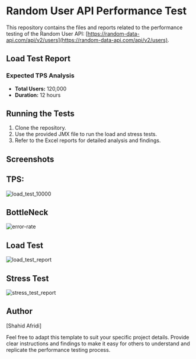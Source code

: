 # Random User API Performance Test

This repository contains the files and reports related to the performance testing of the Random User API: [https://random-data-api.com/api/v2/users](https://random-data-api.com/api/v2/users).

## Load Test Report

### Expected TPS Analysis

- **Total Users:** 120,000
- **Duration:** 12 hours

## Running the Tests

1. Clone the repository.
2. Use the provided JMX file to run the load and stress tests.
3. Refer to the Excel reports for detailed analysis and findings.


## Screenshots
## TPS:
![load_test_10000](https://github.com/iamsafridi/random-API-performance-test/assets/82276738/1e7f7c5f-735d-421b-ad13-ff00eda8e4db)

## BottleNeck
![error-rate](https://github.com/iamsafridi/random-API-performance-test/assets/82276738/61ef0f86-dda8-4bce-937b-772d58736fa8)

## Load Test
![load_test_report](https://github.com/iamsafridi/random-API-performance-test/assets/82276738/242a8e3f-8dfa-4e63-be6d-3e667f0cf907)

## Stress Test
![stress_test_report](https://github.com/iamsafridi/random-API-performance-test/assets/82276738/6e7f8687-2d01-4bc0-8e75-eb78283dd55c)


## Author

[Shahid Afridi]

Feel free to adapt this template to suit your specific project details. Provide clear instructions and findings to make it easy for others to understand and replicate the performance testing process.

